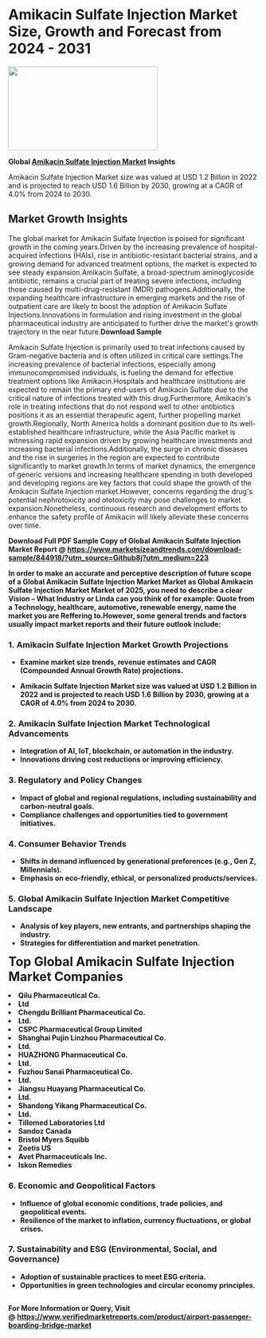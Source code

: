 <H1>Amikacin Sulfate Injection Market Size, Growth and Forecast from 2024 - 2031</H1><img class="aligncenter size-medium wp-image-584254" src="https://thirdeyenews.in/wp-content/uploads/2024/09/Global-Market-Research-300x168.jpeg" alt="" width="300" height="168" /><p><strong>Global&nbsp;<a href="https://www.marketsizeandtrends.com/download-sample/844918/?utm_source=Github8j?utm_medium=223">Amikacin Sulfate Injection Market</a> Insights</strong></p><p>Amikacin Sulfate Injection Market size was valued at USD 1.2 Billion in 2022 and is projected to reach USD 1.6 Billion by 2030, growing at a CAGR of 4.0% from 2024 to 2030.</p><p><h2>Market Growth Insights</h2> <p>The global market for Amikacin Sulfate Injection is poised for significant growth in the coming years.Driven by the increasing prevalence of hospital-acquired infections (HAIs), rise in antibiotic-resistant bacterial strains, and a growing demand for advanced treatment options, the market is expected to see steady expansion.Amikacin Sulfate, a broad-spectrum aminoglycoside antibiotic, remains a crucial part of treating severe infections, including those caused by multi-drug-resistant (MDR) pathogens.Additionally, the expanding healthcare infrastructure in emerging markets and the rise of outpatient care are likely to boost the adoption of Amikacin Sulfate Injections.Innovations in formulation and rising investment in the global pharmaceutical industry are anticipated to further drive the market's growth trajectory in the near future.<strong>Download Sample</strong> </p> <p>Amikacin Sulfate Injection is primarily used to treat infections caused by Gram-negative bacteria and is often utilized in critical care settings.The increasing prevalence of bacterial infections, especially among immunocompromised individuals, is fueling the demand for effective treatment options like Amikacin.Hospitals and healthcare institutions are expected to remain the primary end-users of Amikacin Sulfate due to the critical nature of infections treated with this drug.Furthermore, Amikacin's role in treating infections that do not respond well to other antibiotics positions it as an essential therapeutic agent, further propelling market growth.Regionally, North America holds a dominant position due to its well-established healthcare infrastructure, while the Asia Pacific market is witnessing rapid expansion driven by growing healthcare investments and increasing bacterial infections.Additionally, the surge in chronic diseases and the rise in surgeries in the region are expected to contribute significantly to market growth.In terms of market dynamics, the emergence of generic versions and increasing healthcare spending in both developed and developing regions are key factors that could shape the growth of the Amikacin Sulfate Injection market.However, concerns regarding the drug's potential nephrotoxicity and ototoxicity may pose challenges to market expansion.Nonetheless, continuous research and development efforts to enhance the safety profile of Amikacin will likely alleviate these concerns over time.<strong></p><p><span class=""><strong>Download Full PDF Sample Copy of Global Amikacin Sulfate Injection Market Report</strong> @ <a href="https://www.marketsizeandtrends.com/download-sample/844918/?utm_source=Github8j?utm_medium=223" target="_blank">https://www.marketsizeandtrends.com/download-sample/844918/?utm_source=Github8j?utm_medium=223</a></span></p><p>In order to make an accurate and perceptive description of future scope of a Global&nbsp;Amikacin Sulfate Injection Market Market as Global&nbsp;Amikacin Sulfate Injection Market Market of 2025, you need to describe a clear Vision &ndash; What Industry or Linda can you think of for example: Quote from a Technology, healthcare, automotive, renewable energy, name the market you are Reffering to.However, some general trends and factors usually impact market reports and their future outlook include:</p><h3>1.&nbsp;<strong>Amikacin Sulfate Injection Market Growth Projections</strong></h3><ul><li>Examine market size trends, revenue estimates and CAGR (Compounded Annual Growth Rate) projections.</li><li><p>Amikacin Sulfate Injection Market size was valued at USD 1.2 Billion in 2022 and is projected to reach USD 1.6 Billion by 2030, growing at a CAGR of 4.0% from 2024 to 2030.</p></li></ul><h3>2.&nbsp;<strong>Amikacin Sulfate Injection Market Technological Advancements</strong></h3><ul><li>Integration of AI, IoT, blockchain, or automation in the industry.</li><li>Innovations driving cost reductions or improving efficiency.</li></ul><h3>3.&nbsp;<strong>Regulatory and Policy Changes</strong></h3><ul><li>Impact of global and regional regulations, including sustainability and carbon-neutral goals.</li><li>Compliance challenges and opportunities tied to government initiatives.</li></ul><h3>4.&nbsp;<strong>Consumer Behavior Trends</strong></h3><ul><li>Shifts in demand influenced by generational preferences (e.g., Gen Z, Millennials).</li><li>Emphasis on eco-friendly, ethical, or personalized products/services.</li></ul><h3>5.&nbsp;<strong>Global Amikacin Sulfate Injection Market Competitive Landscape</strong></h3><ul><li>Analysis of key players, new entrants, and partnerships shaping the industry.</li><li>Strategies for differentiation and market penetration.</li></ul><p data-pm-slice="1 1 []"><span style="color: inherit; font-family: inherit; font-size: 25px;">Top Global Amikacin Sulfate Injection Market Companies</span></p><div class="" data-test-id=""><p><li>Qilu Pharmaceutical Co.</li><li> Ltd</li><li> Chengdu Brilliant Pharmaceutical Co.</li><li> Ltd.</li><li> CSPC Pharmaceutical Group Limited</li><li> Shanghai Pujin Linzhou Pharmaceutical Co.</li><li> Ltd.</li><li> HUAZHONG Pharmaceutical Co.</li><li> Ltd.</li><li> Fuzhou Sanai Pharmaceutical Co.</li><li> Ltd.</li><li> Jiangsu Huayang Pharmaceutical Co.</li><li> Ltd.</li><li> Shandong Yikang Pharmaceutical Co.</li><li> Ltd.</li><li> Tillomed Laboratories Ltd</li><li> Sandoz Canada</li><li> Bristol Myers Squibb</li><li> Zoetis US</li><li> Avet Pharmaceuticals Inc.</li><li> Iskon Remedies</li></p></div><h3>6.&nbsp;<strong>Economic and Geopolitical Factors</strong></h3><ul><li>Influence of global economic conditions, trade policies, and geopolitical events.</li><li>Resilience of the market to inflation, currency fluctuations, or global crises.</li></ul><h3>7.&nbsp;<strong>Sustainability and ESG (Environmental, Social, and Governance)</strong></h3><ul><li>Adoption of sustainable practices to meet ESG criteria.</li><li>Opportunities in green technologies and circular economy principles.</li></ul><h2><strong style="font-size: 14px;">For More Information or Query, Visit @&nbsp;</strong><a style="background-color: #ffffff; font-size: 14px;" href="https://www.marketsizeandtrends.com/report/amikacin-sulfate-injection-market/" target="_blank">https://www.verifiedmarketreports.com/product/airport-passenger-boarding-bridge-market</a></h2>